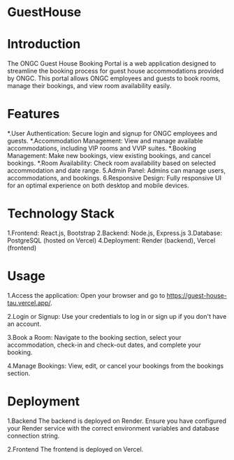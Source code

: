 # GuestHouse
# Introduction
The ONGC Guest House Booking Portal is a web application designed to streamline the booking process for guest house accommodations provided by ONGC. This portal allows ONGC employees and guests to book rooms, manage their bookings, and view room availability easily.
# Features
*.User Authentication: Secure login and signup for ONGC employees and guests.
*.Accommodation Management: View and manage available accommodations, including VIP rooms and VVIP suites.
*.Booking Management: Make new bookings, view existing bookings, and cancel bookings.
*.Room Availability: Check room availability based on selected accommodation and date range.
5.Admin Panel: Admins can manage users, accommodations, and bookings.
6.Responsive Design: Fully responsive UI for an optimal experience on both desktop and mobile devices.
# Technology Stack
1.Frontend: React.js, Bootstrap
2.Backend: Node.js, Express.js
3.Database: PostgreSQL (hosted on Vercel)
4.Deployment: Render (backend), Vercel (frontend)
# Usage
1.Access the application:
Open your browser and go to https://guest-house-tau.vercel.app/.

2.Login or Signup:
Use your credentials to log in or sign up if you don't have an account.

3.Book a Room:
Navigate to the booking section, select your accommodation, check-in and check-out dates, and complete your booking.

4.Manage Bookings:
View, edit, or cancel your bookings from the bookings section.

# Deployment
1.Backend
The backend is deployed on Render. Ensure you have configured your Render service with the correct environment variables and database connection string.

2.Frontend
The frontend is deployed on Vercel. 
